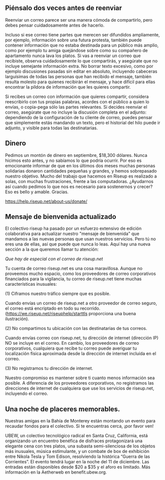 ## Piénsalo dos veces antes de reenviar

Reenviar un correo parece ser una manera cómoda de compartirlo, pero debes pensar cuidadosamente antes de hacerlo.

Incluso si ese correo tiene partes que merecen ser difundidos ampliamente, por ejemplo, información sobre una futura protesta, también puede contener información que no estaba destinada para un público más amplio, como por ejemplo tu amiga quejándose sobre como su compañero de apartamento nunca lava los platos. Si vas a reenviar un correo que recibiste, observa cuidadosamente lo que compartirás, y asegúrate que no incluye semejante información extra. No borrar texto excesivo, como por ejemplo discusiones pasadas sin editar en absoluto, incluyendo cabeceras larguísimas de todas las personas que han recibido el mensaje, también resulta molesto para quienes recibirán el mensaje, y hace difícil para ellas encontrar la píldora de información que les quieres compartir.

Si recibes un correo con información que quieres compartir, considera reescribirlo con tus propias palabras, acordes con el público a quien lo envías, o copia-pega sólo las partes relevantes. Si decides reenviar el correo, asegúrate que no incluye la discusión completa en el adjunto: dependiendo de la configuración de tu cliente de correo, puedes pensar que simplemente estás mandando un texto, pero el historial del hilo puede ir adjunto, y visible para todas las destinatarias.

## Dinero

Pedimos un montón de dinero en septiembre, $18,300 dólares. Nunca hicimos esto antes, y no sabíamos lo que podría ocurrir. Por eso es emocionante informar de que en los últimos dos meses muchas personas solidarias donaron cantidades pequeñas y grandes, y hemos sobrepasado nuestro objetivo. Mucho del trabajo que hacemos en Riseup es realizado a solas, con muchas frustraciones, frente a las computadoras. ¿Ayudarnos así cuando pedimos lo que nos es necesario para sostenernos y crecer? Eso es bello y amable. Gracias.

https://help.riseup.net/about-us/donate/

## Mensaje de bienvenida actualizado

El colectivo riseup ha pasado por un esfuerzo extensivo de edición colaborativa para actualizar nuestro "mensaje de bienvenida" que mandamos a las nuevas personas que usan nuestros servicios. Pero tú no eres una de ellas, así que puede que nunca lo leas. Aquí hay una nueva sección a la que queremos llamar tu atención:

*Que hay de especial con el correo de riseup.net*

Tu cuenta de correo riseup.net es una cosa maravillosa. Aunque no proveemos mucho espacio, como los proveedores de correo corporativos financiados para la vigilancia, tu correo de riseup.net tiene muchas características inusuales:

(1) Ciframos nuestro tráfico siempre que es posible.

Cuando envías un correo de riseup.net a otro proveedor de correo seguro, el correo está encriptado en todo su recorrido. (https://we.riseup.net/riseuphelp/starttls proporciona una buena ilustración).

(2) No compartimos tu ubicación con las destinatarias de tus correos.

Cuando envías correo con riseup.net, tu dirección de internet (dirección IP) NO se incluye en el correo. En cambio, los proveedores de correo corporativos, cualquiera que recibe tu correo puede averiguar tu localización física aproximada desde la dirección de internet incluída en el correo.
 
(3) No registramos tu dirección de internet.

Nuestro compromiso es mantener sobre ti cuanto menos información sea posible. A diferencia de los proveedores corporativos, no registramos las direcciones de internet de cualquiera que use los servicios de riseup.net, incluyendo el correo.

## Una noche de placeres memorables.

Nuestras amigas en la Bahía de Monterey están montando un evento para recaudar fondos para el colectivo. Si te encuentras cerca, ¡por favor ven!

UBEW, un colectivo tecnológico radical en Santa Cruz, California, está organizando un encuentro benéfica de disfraces protagonizará una elegante cena con tres platos, una subasta semi-silenciosa de los objetos más inusuales, música estimulante, y un combate de box de exhibición entre Nikola Tesla y Tom Edison, resolviendo la histórica “Guerra de las Corrientes”. El evento tendrá lugar en la noche del 11 de diciembre. Las entradas están disponibles desde $20 a $35 y el aforo es limitado. Más información en la Aetherweb en benefit.ubew.org.
